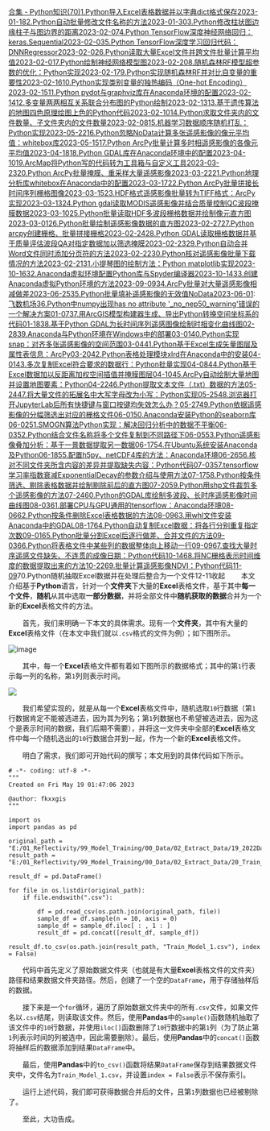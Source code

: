 [合集 \- Python知识(70\)](https://github.com)[1\.Python导入Excel表格数据并以字典dict格式保存2023\-01\-18](https://github.com/fkxxgis/p/17059561.html)[2\.Python自动批量修改文件名称的方法2023\-01\-30](https://github.com/fkxxgis/p/17075233.html)[3\.Python修改柱状图边缘柱子与图边界的距离2023\-02\-07](https://github.com/fkxxgis/p/17097591.html)[4\.Python TensorFlow深度神经网络回归：keras.Sequential2023\-02\-03](https://github.com/fkxxgis/p/17088613.html)[5\.Python TensorFlow深度学习回归代码：DNNRegressor2023\-02\-02](https://github.com/fkxxgis/p/17085652.html)[6\.Python读取大量Excel文件并跨文件批量计算平均值2023\-02\-01](https://github.com/fkxxgis/p/17084253.html)[7\.Python绘制神经网络模型图2023\-02\-20](https://github.com/fkxxgis/p/17137210.html)[8\.随机森林RF模型超参数的优化：Python实现2023\-02\-17](https://github.com/fkxxgis/p/17129501.html)[9\.Python实现随机森林RF并对比自变量的重要性2023\-02\-16](https://github.com/fkxxgis/p/17122047.html)[10\.Python实现类别变量的独热编码（One\-hot Encoding）2023\-02\-15](https://github.com/fkxxgis/p/17122059.html)[11\.Python pydot与graphviz库在Anaconda环境的配置2023\-02\-14](https://github.com/fkxxgis/p/17119494.html)[12\.多变量两两相互关系联合分布图的Python绘制2023\-02\-13](https://github.com/fkxxgis/p/17115948.html)[13\.基于遗传算法的地图四色原理绘图上色的Python代码2023\-02\-10](https://github.com/fkxxgis/p/17108708.html)[14\.Python求取文件夹内的文件数量、子文件夹内的文件数量2023\-02\-08](https://github.com/fkxxgis/p/17101075.html)[15\.机器学习数据顺序随机打乱：Python实现2023\-05\-22](https://github.com/fkxxgis/p/17420284.html)[16\.Python忽略NoData计算多张遥感影像的像元平均值：whitebox库2023\-05\-15](https://github.com/fkxxgis/p/17402262.html)[17\.Python ArcPy批量计算多时相遥感影像的各像元平均值2023\-04\-18](https://github.com/fkxxgis/p/17330411.html)[18\.Python GDAL库在Anaconda环境中的配置2023\-04\-10](https://github.com/fkxxgis/p/17302927.html)[19\.ArcMap将Python写的代码转为工具箱与自定义工具2023\-03\-23](https://github.com/fkxxgis/p/17247743.html)[20\.Python ArcPy批量掩膜、重采样大量遥感影像2023\-03\-22](https://github.com/fkxxgis/p/17244839.html)[21\.Python地理分析库whitebox在Anaconda中的配置2023\-03\-17](https://github.com/fkxxgis/p/17227352.html)[22\.Python ArcPy批量拼接长时间序列栅格图像2023\-03\-15](https://github.com/fkxxgis/p/17218043.html)[23\.HDF格式遥感影像批量转为TIFF格式：ArcPy实现2023\-03\-13](https://github.com/fkxxgis/p/17210827.html)[24\.Python gdal读取MODIS遥感影像并结合质量控制QC波段掩膜数据2023\-03\-10](https://github.com/fkxxgis/p/17203063.html)[25\.Python批量读取HDF多波段栅格数据并绘制像元直方图2023\-03\-01](https://github.com/fkxxgis/p/17167617.html)[26\.Python批量绘制遥感影像数据的直方图2023\-02\-27](https://github.com/fkxxgis/p/17159133.html)[27\.Python arcpy创建栅格、批量拼接栅格2023\-02\-24](https://github.com/fkxxgis/p/17150814.html)[28\.Python GDAL读取栅格数据并基于质量评估波段QA对指定数据加以筛选掩膜2023\-02\-23](https://github.com/fkxxgis/p/17147496.html)[29\.Python自动合并Word文件同时添加分页符的方法2023\-02\-22](https://github.com/fkxxgis/p/17143805.html)[30\.Python核对遥感影像批量下载情况的方法2023\-02\-21](https://github.com/fkxxgis/p/17140303.html)[31\.小提琴图的绘制方法：Python matplotlib实现2023\-10\-16](https://github.com/fkxxgis/p/17768423.html)[32\.Anaconda虚拟环境配置Python库与Spyder编译器2023\-10\-14](https://github.com/fkxxgis/p/17764012.html)[33\.创建Anaconda虚拟Python环境的方法2023\-09\-09](https://github.com/fkxxgis/p/17689044.html)[34\.ArcPy批量对大量遥感影像相减做差2023\-06\-25](https://github.com/fkxxgis/p/17502149.html)[35\.Python批量填补遥感影像的无效值NoData2023\-06\-01](https://github.com/fkxxgis/p/17448488.html):[飞数机场](https://ze16.com)[36\.Python中numpy出现has no attribute '\_no\_nep50\_warning'错误的一个解决方案01\-07](https://github.com/fkxxgis/p/17950448)[37\.用ArcGIS模型构建器生成、导出Python转换空间坐标系的代码01\-18](https://github.com/fkxxgis/p/17972118)[38\.基于Python GDAL为长时间序列遥感图像绘制时相变化曲线图02\-28](https://github.com/fkxxgis/p/18039055)[39\.Anaconda与Python环境在Windows中的部署03\-01](https://github.com/fkxxgis/p/18046420)[40\.Python实现snap：对齐多张遥感影像的空间范围03\-04](https://github.com/fkxxgis/p/18051256)[41\.Python基于Excel生成矢量图层及属性表信息：ArcPy03\-20](https://github.com/fkxxgis/p/18084738)[42\.Python表格处理模块xlrd在Anaconda中的安装04\-01](https://github.com/fkxxgis/p/18109161)[43\.多次复制Excel符合要求的数据行：Python批量实现04\-08](https://github.com/fkxxgis/p/18120657)[44\.Python基于Excel数据加以反距离加权空间插值并掩膜图层04\-10](https://github.com/fkxxgis/p/18125409)[45\.ArcPy自动绘制大量地图并设置地图要素：Python04\-22](https://github.com/fkxxgis/p/18150594)[46\.Python提取文本文件（.txt）数据的方法05\-24](https://github.com/fkxxgis/p/18210950)[47\.将大量文件的拓展名中大写字母改为小写：Python实现05\-25](https://github.com/fkxxgis/p/18212290)[48\.浏览器打开JupyterLab后所有快捷键与窗口按键均失效怎么办？05\-27](https://github.com/fkxxgis/p/18215335)[49\.Python依据遥感影像的分幅筛选出对应的栅格文件06\-01](https://github.com/fkxxgis/p/18225883)[50\.Anaconda安装Python的seaborn库06\-02](https://github.com/fkxxgis/p/18226948)[51\.SMOGN算法Python实现：解决回归分析中的数据不平衡06\-03](https://github.com/fkxxgis/p/18228753)[52\.Python结合文件名称将多个文件复制到不同路径下06\-05](https://github.com/fkxxgis/p/18232851)[53\.Python遥感影像叠加分析：基于一景数据提取另一数据06\-17](https://github.com/fkxxgis/p/18252259)[54\.在Ubuntu系统安装Anaconda及Python06\-18](https://github.com/fkxxgis/p/18254161)[55\.配置h5py、netCDF4库的方法：Anaconda环境06\-26](https://github.com/fkxxgis/p/18269668)[56\.核对不同文件夹所含内容的差异并提取缺失内容：Python代码07\-03](https://github.com/fkxxgis/p/18281105)[57\.tensorflow学习率指数衰减ExponentialDecay的参数介绍与使用方法07\-17](https://github.com/fkxxgis/p/18307747)[58\.Python按条件筛选、剔除表格数据并绘制剔除前后的直方图07\-20](https://github.com/fkxxgis/p/18312992)[59\.Python用shp文件裁剪多个遥感影像的方法07\-24](https://github.com/fkxxgis/p/18320680)[60\.Python的GDAL库绘制多波段、长时序遥感影像时间曲线图08\-03](https://github.com/fkxxgis/p/18340048)[61\.部署CPU与GPU通用的tensorflow：Anaconda环境08\-06](https://github.com/fkxxgis/p/18345002)[62\.Python按条件删除Excel表格数据的方法08\-09](https://github.com/fkxxgis/p/18350610)[63\.用whl文件安装Anaconda中的GDAL08\-17](https://github.com/fkxxgis/p/18364819)[64\.Python自动复制Excel数据：将各行分别重复指定次数09\-01](https://github.com/fkxxgis/p/18391303)[65\.Python批量分割Excel后逐行做差、合并文件的方法09\-03](https://github.com/fkxxgis/p/18395379)[66\.Python将表格文件中某些列的数据整体向上移动一行09\-09](https://github.com/fkxxgis/p/18404400)[67\.查找大量时序遥感文件缺失、不连贯的成像日期：Python代码10\-14](https://github.com/fkxxgis/p/18463655)[68\.将NC栅格表示时间维度的数据提取出来的方法10\-22](https://github.com/fkxxgis/p/18493308)[69\.批量计算遥感影像NDVI：Python代码11\-09](https://github.com/fkxxgis/p/18536887)70\.Python随机抽取Excel数据并在处理后整合为一个文件12\-11收起
  本文介绍基于**Python**语言，针对一个**文件夹**下大量的**Excel**表格文件，基于其中**每一个文件**，**随机**从其中选取**一部分数据**，并将全部文件中**随机获取的数据**合并为一个新的**Excel**表格文件的方法。


  首先，我们来明确一下本文的具体需求。现有一个**文件夹**，其中有大量的**Excel**表格文件（在本文中我们就以`.csv`格式的文件为例）；如下图所示。


![image](https://img2024.cnblogs.com/blog/3080295/202412/3080295-20241211224000761-6415989.png)


  其中，每一个**Excel**表格文件都有着如下图所示的数据格式；其中的第`1`行表示每一列的名称，第`1`列则表示时间。


![](https://img2024.cnblogs.com/blog/3080295/202412/3080295-20241211223955352-177122815.png)


  我们希望实现的，就是从每一个**Excel**表格文件中，随机选取`10`行数据（第`1`行数据肯定不能被选进去，因为其为列名；第`1`列数据也不希望被选进去，因为这个是表示时间的数据，我们后期不需要），并将这一文件夹中全部的**Excel**表格文件中每一个随机选出的`10`行数据合并到一起，作为一个新的**Excel**表格文件。


  明白了需求，我们即可开始代码的撰写；本文用到的具体代码如下所示。



```
# -*- coding: utf-8 -*-
"""
Created on Fri May 19 01:47:06 2023

@author: fkxxgis
"""

import os
import pandas as pd

original_path = "E:/01_Reflectivity/99_Model_Training/00_Data/02_Extract_Data/19_2022Data"
result_path = "E:/01_Reflectivity/99_Model_Training/00_Data/02_Extract_Data/20_Train_Model"

result_df = pd.DataFrame()

for file in os.listdir(original_path):
    if file.endswith(".csv"):
        
        df = pd.read_csv(os.path.join(original_path, file))
        sample_df = df.sample(n = 10, axis = 0)
        sample_df = sample_df.iloc[ : , 1 : ]
        result_df = pd.concat([result_df, sample_df])
        
result_df.to_csv(os.path.join(result_path, "Train_Model_1.csv"), index = False)

```

  代码中首先定义了原始数据文件夹（也就是有大量**Excel**表格文件的文件夹）路径和结果数据文件夹路径。然后，创建了一个空的`DataFrame`，用于存储抽样后的数据。


  接下来是一个`for`循环，遍历了原始数据文件夹中的所有`.csv`文件，如果文件名以`.csv`结尾，则读取该文件。然后，使用**Pandas**中的`sample()`函数随机抽取了该文件中的`10`行数据，并使用`iloc[]`函数删除了`10`行数据中的第`1`列（为了防止第`1`列表示时间的列被选中，因此需要删除）。最后，使用**Pandas**中的`concat()`函数将抽样后的数据添加到结果`DataFrame`中。


  最后，使用**Pandas**中的`to_csv()`函数将结果`DataFrame`保存到结果数据文件夹中，文件名为`Train_Model_1.csv`，并设置`index = False`表示不保存索引。


  运行上述代码，我们即可获得数据合并后的文件，且第`1`列数据也已经被剔除了。


  至此，大功告成。



